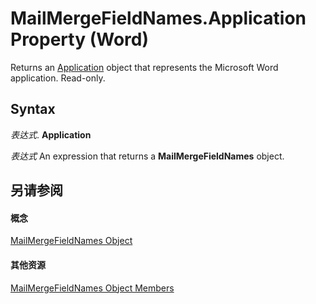 
# MailMergeFieldNames.Application Property (Word)

Returns an [Application](d1cf6f8f-4e88-bf01-93b4-90a83f79cb44.md) object that represents the Microsoft Word application. Read-only.


## Syntax

 _表达式_. **Application**

 _表达式_ An expression that returns a **MailMergeFieldNames** object.


## 另请参阅


#### 概念


[MailMergeFieldNames Object](5a3752da-63b2-f0f9-7456-01a31bac5f62.md)
#### 其他资源


[MailMergeFieldNames Object Members](http://msdn.microsoft.com/library/1707dd0d-cdbb-1b44-c385-d524e7f843e4%28Office.15%29.aspx)